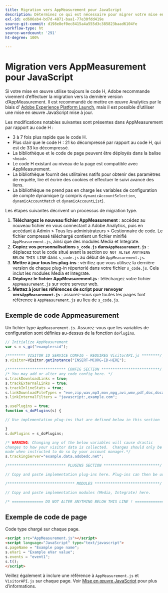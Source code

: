 ```yaml
---
title: Migration vers AppMeasurement pour JavaScript
description: Déterminez ce qui est nécessaire pour migrer votre mise en œuvre hors du code H.
exl-id: ed606ab4-bd7d-4871-baa1-77e30fdd419e
source-git-commit: d198e8ef0ec8415a4a555d3c385823baad6104fe
workflow-type: ht
source-wordcount: '291'
ht-degree: 100%

---
```


# Migration vers AppMeasurement pour JavaScript

Si votre mise en œuvre utilise toujours le code H, Adobe recommande vivement d’effectuer la migration vers la dernière version d’AppMeasurement. Il est recommandé de mettre en œuvre Analytics par le biais d’ [Adobe Experience Platform Launch](../launch/overview.md), mais il est possible d’utiliser une mise en œuvre JavaScript mise à jour.

Les modifications notables suivantes sont présentes dans AppMeasurement par rapport au code H :

* 3 à 7 fois plus rapide que le code H.
* Plus clair que le code H : 21 ko décompressé par rapport au code H, qui est de 33 ko décompressé.
* La bibliothèque et le code de page peuvent être déployés dans la balise `<head>`.
* Le code H existant au niveau de la page est compatible avec AppMeasurement.
* La bibliothèque fournit des utilitaires natifs pour obtenir des paramètres de requête, lire et écrire des cookies et effectuer le suivi avancé des liens.
* La bibliothèque ne prend pas en charge les variables de configuration de compte dynamique (y compris `dynamicAccountSelection`, `dynamicAccountMatch` et `dynamicAccountList`).

Les étapes suivantes décrivent un processus de migration type.

1. **Téléchargez le nouveau fichier AppMeasurement** : accédez au nouveau fichier en vous connectant à Adobe Analytics, puis en accédant à Admin > Tous les administrateurs > Gestionnaire de code. Le fichier compressé téléchargé contient un fichier minifié `AppMeasurement.js`, ainsi que des modules Media et Integrate.
1. **Copiez vos personnalisations `s_code.js` dans`AppMeasurement.js`** : déplacez tout le code situé avant la section `DO NOT ALTER ANYTHING BELOW THIS LINE` dans `s_code.js` au début de `AppMeasurement.js`.
1. **Mettre à jour tous les plug-ins** : vérifiez que vous utilisez la dernière version de chaque plug-in répertorié dans votre fichier `s_code.js`. Cela inclut les modules Media et Integrate.
1. **Déployez le fichier AppMeasurement.js** : téléchargez votre fichier `AppMeasurement.js` sur votre serveur web.
1. **Mettez à jour les références de script pour renvoyer vers`AppMeasurement.js`** : assurez-vous que toutes les pages font référence à `AppMeasurement.js` au lieu de `s_code.js`.

## Exemple de code Appmeasurement

Un fichier type `AppMeasurement.js`. Assurez-vous que les variables de configuration sont définies au-dessus de la fonction `doPlugins`.

```js
// Initialize AppMeasurement
var s = s_gi("examplersid");

/******** VISITOR ID SERVICE CONFIG - REQUIRES VisitorAPI.js ********/;
s.visitor=Visitor.getInstance("INSERT-MCORG-ID-HERE");

/************************** CONFIG SECTION **************************/;
/* You may add or alter any code config here. */
s.trackDownloadLinks = true;
s.trackExternalLinks = true;
s.trackInlineStats = true;
s.linkDownloadFileTypes = "exe,zip,wav,mp3,mov,mpg,avi,wmv,pdf,doc,docx,xls,xlsx,ppt,pptx";
s.linkInternalFilters = "javascript:,example.com";

s.usePlugins = true;
function s_doPlugins(s) {

// Use implementation plug-ins that are defined below in this section

}
s.doPlugins = s_doPlugins;

/* WARNING: Changing any of the below variables will cause drastic
changes to how your visitor data is collected.  Changes should only be
made when instructed to do so by your account manager.*/
s.trackingServer="example.data.adobedc.net";

/************************** PLUGINS SECTION *************************/

// Copy and paste implementation plug-ins here. Plug-ins can then be used in the s_doPlugins(s) function above

/****************************** MODULES *****************************/

// Copy and paste implementation modules (Media, Integrate) here.

/* ============== DO NOT ALTER ANYTHING BELOW THIS LINE ! ===============  */
```

## Exemple de code de page

Code type chargé sur chaque page.

```html
<script src="AppMeasurement.js"></script>
<script language="JavaScript" type="text/javascript">
s.pageName = "Example page name";
s.eVar1 = "Example eVar value";
s.events = "event1";
s.t();
</script>
```

Veillez également à inclure une référence à `AppMeasurement.js` et `VisitorAPI.js` sur chaque page. Voir [Mise en œuvre JavaScript](/help/implement/js/overview.md) pour plus d’informations.
